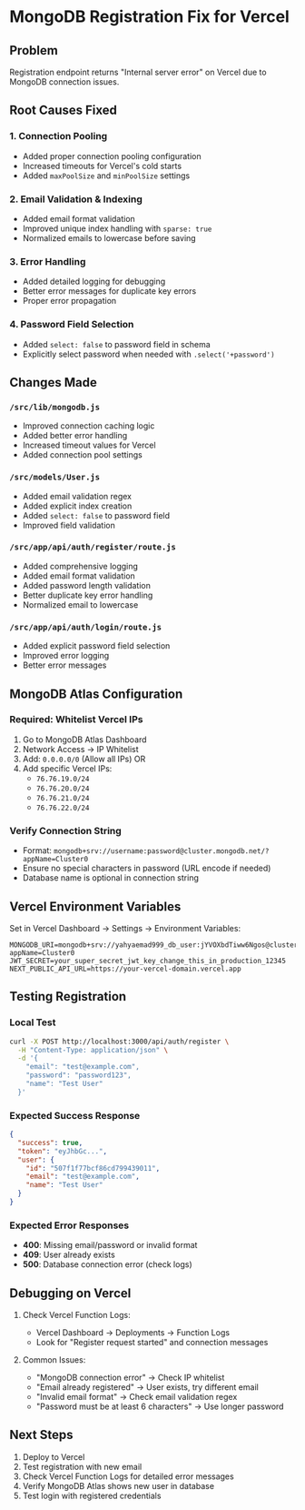 # MongoDB Registration Fix for Vercel

## Problem
Registration endpoint returns "Internal server error" on Vercel due to MongoDB connection issues.

## Root Causes Fixed

### 1. **Connection Pooling**
- Added proper connection pooling configuration
- Increased timeouts for Vercel's cold starts
- Added `maxPoolSize` and `minPoolSize` settings

### 2. **Email Validation & Indexing**
- Added email format validation
- Improved unique index handling with `sparse: true`
- Normalized emails to lowercase before saving

### 3. **Error Handling**
- Added detailed logging for debugging
- Better error messages for duplicate key errors
- Proper error propagation

### 4. **Password Field Selection**
- Added `select: false` to password field in schema
- Explicitly select password when needed with `.select('+password')`

## Changes Made

### `/src/lib/mongodb.js`
- Improved connection caching logic
- Added better error handling
- Increased timeout values for Vercel
- Added connection pool settings

### `/src/models/User.js`
- Added email validation regex
- Added explicit index creation
- Added `select: false` to password field
- Improved field validation

### `/src/app/api/auth/register/route.js`
- Added comprehensive logging
- Added email format validation
- Added password length validation
- Better duplicate key error handling
- Normalized email to lowercase

### `/src/app/api/auth/login/route.js`
- Added explicit password field selection
- Improved error logging
- Better error messages

## MongoDB Atlas Configuration

### Required: Whitelist Vercel IPs
1. Go to MongoDB Atlas Dashboard
2. Network Access → IP Whitelist
3. Add: `0.0.0.0/0` (Allow all IPs) OR
4. Add specific Vercel IPs:
   - `76.76.19.0/24`
   - `76.76.20.0/24`
   - `76.76.21.0/24`
   - `76.76.22.0/24`

### Verify Connection String
- Format: `mongodb+srv://username:password@cluster.mongodb.net/?appName=Cluster0`
- Ensure no special characters in password (URL encode if needed)
- Database name is optional in connection string

## Vercel Environment Variables

Set in Vercel Dashboard → Settings → Environment Variables:

```
MONGODB_URI=mongodb+srv://yahyaemad999_db_user:jYVOXbdTiww6Ngos@cluster0.lmh2xxt.mongodb.net/?appName=Cluster0
JWT_SECRET=your_super_secret_jwt_key_change_this_in_production_12345
NEXT_PUBLIC_API_URL=https://your-vercel-domain.vercel.app
```

## Testing Registration

### Local Test
```bash
curl -X POST http://localhost:3000/api/auth/register \
  -H "Content-Type: application/json" \
  -d '{
    "email": "test@example.com",
    "password": "password123",
    "name": "Test User"
  }'
```

### Expected Success Response
```json
{
  "success": true,
  "token": "eyJhbGc...",
  "user": {
    "id": "507f1f77bcf86cd799439011",
    "email": "test@example.com",
    "name": "Test User"
  }
}
```

### Expected Error Responses
- **400**: Missing email/password or invalid format
- **409**: User already exists
- **500**: Database connection error (check logs)

## Debugging on Vercel

1. Check Vercel Function Logs:
   - Vercel Dashboard → Deployments → Function Logs
   - Look for "Register request started" and connection messages

2. Common Issues:
   - "MongoDB connection error" → Check IP whitelist
   - "Email already registered" → User exists, try different email
   - "Invalid email format" → Check email validation regex
   - "Password must be at least 6 characters" → Use longer password

## Next Steps

1. Deploy to Vercel
2. Test registration with new email
3. Check Vercel Function Logs for detailed error messages
4. Verify MongoDB Atlas shows new user in database
5. Test login with registered credentials
